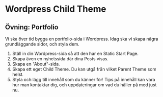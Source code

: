 # Wordpress Child Theme

## Övning: Portfolio

Vi ska över tid bygga en portfolio-sida i Wordpress. Idag ska vi skapa några grundläggande sidor, och styla dem. 

1. Ställ in din Wordpress-sida så att den har en Static Start Page. 
2. Skapa även en nyhetssida där dina Posts visas. 
3. Skapa en "About"-sida. 
4. Skapa ett eget Child Theme. Du kan utgå från vilket Parent Theme som helst. 
5. Styla och lägg till innehåll som du känner för! Tips på innehåll kan vara hur man kontaktar dig, och uppdateringar om vad du håller på med just nu. 


